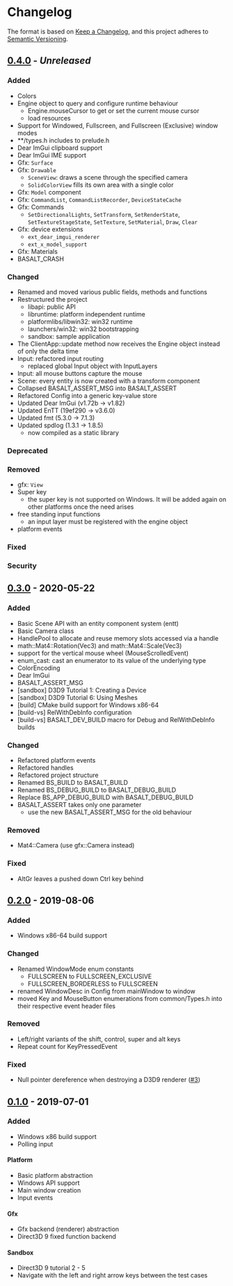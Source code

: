 # Changelog
The format is based on [Keep a Changelog](https://keepachangelog.com/en/1.0.0/),
and this project adheres to [Semantic Versioning](https://semver.org/spec/v2.0.0.html).

## [0.4.0] - *Unreleased*
### Added
- Colors
- Engine object to query and configure runtime behaviour
  - Engine.mouseCursor to get or set the current mouse cursor
  - load resources
- Support for Windowed, Fullscreen, and Fullscreen (Exclusive) window modes
- **/types.h includes to prelude.h
- Dear ImGui clipboard support
- Dear ImGui IME support
- Gfx: `Surface`
- Gfx: `Drawable`
  - `SceneView`: draws a scene through the specified camera
  - `SolidColorView` fills its own area with a single color
- Gfx: `Model` component
- Gfx: `CommandList`, `CommandListRecorder`, `DeviceStateCache`
- Gfx: Commands
  - `SetDirectionalLights`, `SetTransform`, `SetRenderState`,
    `SetTextureStageState`, `SetTexture`, `SetMaterial`, `Draw`, `Clear`
- Gfx: device extensions
  - `ext_dear_imgui_renderer`
  - `ext_x_model_support`
- Gfx: Materials
- BASALT_CRASH

### Changed
- Renamed and moved various public fields, methods and functions
- Restructured the project
  - libapi: public API
  - libruntime: platform independent runtime
  - platformlibs/libwin32: win32 runtime
  - launchers/win32: win32 bootstrapping
  - sandbox: sample application
- The ClientApp::update method now receives the Engine object instead of only
  the delta time
- Input: refactored input routing
  - replaced global Input object with InputLayers
- Input: all mouse buttons capture the mouse
- Scene: every entity is now created with a transform component
- Collapsed BASALT_ASSERT_MSG into BASALT_ASSERT
- Refactored Config into a generic key-value store
- Updated Dear ImGui (v1.72b -> v1.82)
- Updated EnTT (19ef290 -> v3.6.0)
- Updated fmt (5.3.0 -> 7.1.3)
- Updated spdlog (1.3.1 -> 1.8.5)
  - now compiled as a static library

### Deprecated

### Removed
- gfx: `View`
- Super key
  - the super key is not supported on Windows. It will be added again on other
    platforms once the need arises
- free standing input functions
  - an input layer must be registered with the engine object
- platform events

### Fixed

### Security

## [0.3.0] - 2020-05-22
### Added
- Basic Scene API with an entity component system (entt)
- Basic Camera class
- HandlePool to allocate and reuse memory slots accessed via a handle
- math::Mat4::Rotation(Vec3) and math::Mat4::Scale(Vec3)
- support for the vertical mouse wheel (MouseScrolledEvent)
- enum_cast: cast an enumerator to its value of the underlying type
- ColorEncoding
- Dear ImGui
- BASALT_ASSERT_MSG
- [sandbox] D3D9 Tutorial 1: Creating a Device
- [sandbox] D3D9 Tutorial 6: Using Meshes
- [build] CMake build support for Windows x86-64
- [build-vs] RelWithDebInfo configuration
- [build-vs] BASALT_DEV_BUILD macro for Debug and RelWithDebInfo builds

### Changed
- Refactored platform events
- Refactored handles
- Refactored project structure
- Renamed BS_BUILD to BASALT_BUILD
- Renamed BS_DEBUG_BUILD to BASALT_DEBUG_BUILD
- Replace BS_APP_DEBUG_BUILD with BASALT_DEBUG_BUILD
- BASALT_ASSERT takes only one parameter
  - use the new BASALT_ASSERT_MSG for the old behaviour

### Removed
- Mat4::Camera (use gfx::Camera instead)

### Fixed
- AltGr leaves a pushed down Ctrl key behind

## [0.2.0] - 2019-08-06
### Added
- Windows x86-64 build support

### Changed
- Renamed WindowMode enum constants
  - FULLSCREEN to FULLSCREEN_EXCLUSIVE
  - FULLSCREEN_BORDERLESS to FULLSCREEN
- renamed WindowDesc in Config from mainWindow to window
- moved Key and MouseButton enumerations from common/Types.h into their
  respective event header files

### Removed
- Left/right variants of the shift, control, super and alt keys
- Repeat count for KeyPressedEvent

### Fixed
- Null pointer dereference when destroying a D3D9 renderer
  ([#3](https://github.com/juli27/basaltcpp/issues/3))

## [0.1.0] - 2019-07-01
### Added
- Windows x86 build support
- Polling input

#### Platform
- Basic platform abstraction
- Windows API support
- Main window creation
- Input events

#### Gfx
- Gfx backend (renderer) abstraction
- Direct3D 9 fixed function backend

#### Sandbox
- Direct3D 9 tutorial 2 - 5
- Navigate with the left and right arrow keys between the test cases

[0.4.0]: https://github.com/juli27/basaltcpp/compare/v0.3.0...HEAD
[0.3.0]: https://github.com/juli27/basaltcpp/releases/tag/v0.3.0
[0.2.0]: https://github.com/juli27/basaltcpp/releases/tag/v0.2.0
[0.1.0]: https://github.com/juli27/basaltcpp/releases/tag/v0.1.0
